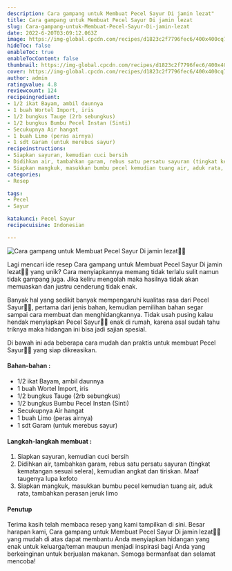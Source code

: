 ```yaml
---
description: Cara gampang untuk Membuat Pecel Sayur Di jamin lezat"
title: Cara gampang untuk Membuat Pecel Sayur Di jamin lezat
slug: Cara-gampang-untuk-Membuat-Pecel-Sayur-Di-jamin-lezat
date: 2022-6-20T03:09:12.063Z
image: https://img-global.cpcdn.com/recipes/d1823c2f7796fec6/400x400cq70/photo.jpg
hideToc: false
enableToc: true
enableTocContent: false
thumbnail: https://img-global.cpcdn.com/recipes/d1823c2f7796fec6/400x400cq70/photo.jpg
cover: https://img-global.cpcdn.com/recipes/d1823c2f7796fec6/400x400cq70/photo.jpg
author: admin
ratingvalue: 4.8
reviewcount: 124
recipeingredient:
- 1/2 ikat Bayam, ambil daunnya
- 1 buah Wortel Import, iris
- 1/2 bungkus Tauge (2rb sebungkus)
- 1/2 bungkus Bumbu Pecel Instan (Sinti)
- Secukupnya Air hangat
- 1 buah Limo (peras airnya)
- 1 sdt Garam (untuk merebus sayur)
recipeinstructions:
- Siapkan sayuran, kemudian cuci bersih
- Didihkan air, tambahkan garam, rebus satu persatu sayuran (tingkat kematangan sesuai selera), kemudian angkat dan tiriskan. Maaf taugenya lupa kefoto
- Siapkan mangkuk, masukkan bumbu pecel kemudian tuang air, aduk rata, tambahkan perasan jeruk limo
categories:
- Resep

tags:
- Pecel
- Sayur

katakunci: Pecel Sayur
recipecuisine: Indonesian

---
```


![Cara gampang untuk Membuat Pecel Sayur Di jamin lezat👩‍🍳](https://img-global.cpcdn.com/recipes/d1823c2f7796fec6/400x400cq70/photo.jpg)

Lagi mencari ide resep Cara gampang untuk Membuat Pecel Sayur Di jamin lezat👩‍🍳 yang unik? Cara menyiapkannya memang tidak terlalu sulit namun tidak gampang juga. Jika keliru mengolah maka hasilnya tidak akan memuaskan dan justru cenderung tidak enak.

Banyak hal yang sedikit banyak mempengaruhi kualitas rasa dari Pecel Sayur👩‍🍳, pertama dari jenis bahan, kemudian pemilihan bahan segar sampai cara membuat dan menghidangkannya. Tidak usah pusing kalau hendak menyiapkan Pecel Sayur👩‍🍳 enak di rumah, karena asal sudah tahu triknya maka hidangan ini bisa jadi sajian spesial.

Di bawah ini ada beberapa cara mudah dan praktis untuk membuat Pecel Sayur👩‍🍳 yang siap dikreasikan.

<!--inarticleads1-->

#### Bahan-bahan :

- 1/2 ikat Bayam, ambil daunnya
- 1 buah Wortel Import, iris
- 1/2 bungkus Tauge (2rb sebungkus)
- 1/2 bungkus Bumbu Pecel Instan (Sinti)
- Secukupnya Air hangat
- 1 buah Limo (peras airnya)
- 1 sdt Garam (untuk merebus sayur)

<!--inarticleads2-->

#### Langkah-langkah membuat :

1. Siapkan sayuran, kemudian cuci bersih
1. Didihkan air, tambahkan garam, rebus satu persatu sayuran (tingkat kematangan sesuai selera), kemudian angkat dan tiriskan. Maaf taugenya lupa kefoto
1. Siapkan mangkuk, masukkan bumbu pecel kemudian tuang air, aduk rata, tambahkan perasan jeruk limo

#### Penutup

Terima kasih telah membaca resep yang kami tampilkan di sini. Besar harapan kami, Cara gampang untuk Membuat Pecel Sayur Di jamin lezat👩‍🍳 yang mudah di atas dapat membantu Anda menyiapkan hidangan yang enak untuk keluarga/teman maupun menjadi inspirasi bagi Anda yang berkeinginan untuk berjualan makanan. Semoga bermanfaat dan selamat mencoba!